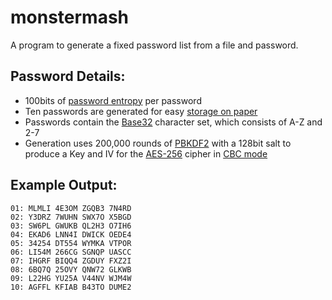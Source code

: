# monstermash
A program to generate a fixed password list from a file and password.

## Password Details:
- 100bits of [password entropy](https://en.wikipedia.org/wiki/Password_strength) per password
- Ten passwords are generated for easy [storage on paper](https://www.schneier.com/news/archives/2010/11/bruce_schneier_write.html)
- Passwords contain the [Base32](https://en.wikipedia.org/wiki/Base32) character set, which consists of A-Z and 2-7
- Generation uses 200,000 rounds of [PBKDF2](https://en.wikipedia.org/wiki/PBKDF2) with a 128bit salt to produce a Key and IV for the [AES-256](https://en.wikipedia.org/wiki/Advanced_Encryption_Standard) cipher in [CBC mode](https://en.wikipedia.org/wiki/Block_cipher_mode_of_operation#Cipher_Block_Chaining_(CBC))

## Example Output:

```
01: MLMLI 4E3OM ZGQB3 7N4RD
02: Y3DRZ 7WUHN SWX7O X5BGD
03: SW6PL GWUKB QL2H3 O7IH6
04: EKAD6 LNN4I DWICK OEDE4
05: 34254 DT554 WYMKA VTPOR
06: LI54M 266CG SGNQP UASCC
07: IHGRF BIQQ4 ZGDUY FXZ2I
08: 6BQ7Q 25OVY QNW72 GLKWB
09: L22HG YU25A V44NV WJM4W
10: AGFFL KFIAB B43TO DUME2
```
